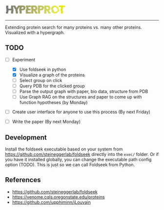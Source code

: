 <img width="200px" src="website/public/logo.svg" />

---

Extending protein search for many proteins vs. many other proteins. Visualized with a hypergraph.

## TODO

- [ ] Experiment
     - [x] Use foldseek in python
     - [x] Visualize a graph of the proteins
     - [ ] Select group on click
     - [ ] Query PDB for the clicked group
     - [ ] Parse the output graph with paper, bio data, structure from PDB
     - [ ] Use Graph RAG on the structures and paper to come up with function hypotheses (by Monday)
- [ ] Create user interface for anyone to use this process (By next Friday)
- [ ] Write the paper (By next Monday)



## Development

Install the foldseek executable based on your system from https://github.com/steineggerlab/foldseek directly into the `exec/` folder. Or if you have it installed globally, you can change the executable path config option (TODO). This is just so we can call Foldseek from Python.

## References

- https://github.com/steineggerlab/foldseek
- https://venome.cqls.oregonstate.edu/proteins
- https://github.com/upphiminn/jLouvain

